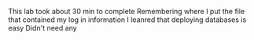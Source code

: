 ﻿This lab took about 30 min to complete
Remembering where I put the file that contained my log in information
I leanred that deploying databases is easy
Didn't need any